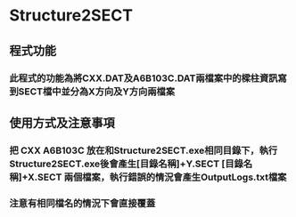 # Structure2SECT

## 程式功能
### 此程式的功能為將CXX.DAT及A6B103C.DAT兩檔案中的樑柱資訊寫到SECT檔中並分為X方向及Y方向兩檔案

## 使用方式及注意事項
### 把 CXX A6B103C 放在和Structure2SECT.exe相同目錄下，執行Structure2SECT.exe後會產生[目錄名稱]+Y.SECT [目錄名稱]+X.SECT 兩個檔案，執行錯誤的情況會產生OutputLogs.txt檔案
### 注意有相同檔名的情況下會直接覆蓋
